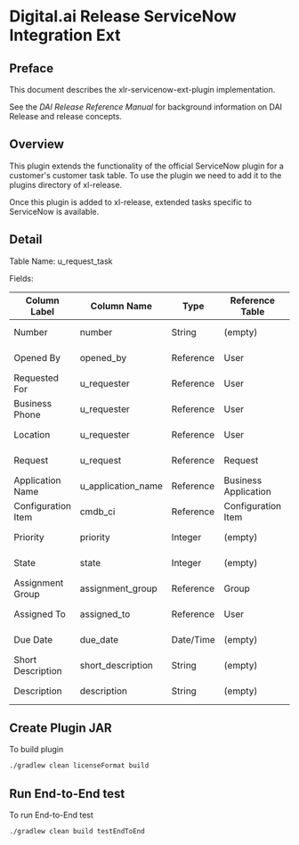# Digital.ai Release ServiceNow Integration Ext

## Preface

This document describes the xlr-servicenow-ext-plugin implementation.

See the *DAI Release Reference Manual* for background information on DAI Release and release concepts.

## Overview

This plugin extends the functionality of the official ServiceNow plugin for a customer's customer task table.  To use the plugin we need to add it to the plugins directory of xl-release.

Once this plugin is added to xl-release, extended tasks specific to ServiceNow is available.

## Detail

Table Name: u_request_task

Fields:

| Column Label | Column Name | Type | Reference Table | Required? | Default Value | Notes |
| ----------   | ----------  | ---- | ----------      | --------- | ----------    | ----------   |
| Number | number | String | (empty) | Yes | javascript:getNextObjNumberPadded(); | Auto-generated by Servicenow |
| Opened By | opened_by | Reference | User | Yes | javascript:gs.getUserID() | Pre-populated from Service Request (REQ) |
| Requested For | u_requester | Reference | User | No |  | Pre-populated from Service Request (REQ) |
| Business Phone | u_requester | Reference | User | Yes |  | Pre-populated from Service Request (REQ) |
| Location | u_requester | Reference | User | Yes |  | Pre-populated from Service Request (REQ) |
| Request | u_request | Reference | Request | Yes |  | Pre-populated from Service Request (REQ) |
| Application Name | u_application_name | Reference | Business Application | No |  | Lookup field from cmdb_ci_business_app |
| Configuration Item | cmdb_ci | Reference | Configuration Item | No |  | Lookup field from cmdb_ci |
| Priority | priority | Integer | (empty) | Yes | 3 | Should be able to modify |
| State | state | Integer | (empty) | Yes | Assigned | Should be able to modify |
| Assignment Group | assignment_group | Reference | Group | Yes | (empty) | Based on lookup from sys_user_group |
| Assigned To | assigned_to | Reference | User | No | (empty) | Should be able to modify |
| Due Date | due_date | Date/Time | (empty) | No | javascript:var gdt = new GlideDateTime()… | Default based on n+3 | should be able to modify |
| Short Description | short_description | String | (empty) | Yes | (empty) | Should be able to modify |
| Description | description | String | (empty) | Yes | (empty) | Should be able to modify |

## Create Plugin JAR

To build plugin

```bash
./gradlew clean licenseFormat build
```

## Run End-to-End test

To run End-to-End test

```bash
./gradlew clean build testEndToEnd
```
